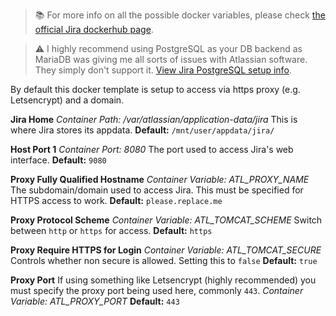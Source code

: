 > 📚 For more info on all the possible docker variables, please check [the official Jira dockerhub page](https://hub.docker.com/r/atlassian/jira-software).

> ⚠️ I highly recommend using PostgreSQL as your DB backend as MariaDB was giving me all sorts of issues with Atlassian software. They simply don't support it. [View Jira PostgreSQL setup info](https://confluence.atlassian.com/adminjiraserver/connecting-jira-applications-to-postgresql-938846851.html).

By default this docker template is setup to access via https proxy (e.g. Letsencrypt) and a domain.

**Jira Home**
*Container Path: /var/atlassian/application-data/jira*
This is where Jira stores its appdata.
**Default:** `/mnt/user/appdata/jira/`

**Host Port 1**
*Container Port: 8080*
The port used to access Jira's web interface.
**Default:** `9080`

**Proxy Fully Qualified Hostname**
*Container Variable: ATL_PROXY_NAME*
The subdomain/domain used to access Jira. This must be specified for HTTPS access to work.
**Default:** `please.replace.me`

**Proxy Protocol Scheme**
*Container Variable: ATL_TOMCAT_SCHEME*
Switch between `http` or `https` for access.
**Default:** `https`

**Proxy Require HTTPS for Login**
*Container Variable: ATL_TOMCAT_SECURE*
Controls whether non secure is allowed. Setting this to `false`
**Default:** `true`

**Proxy Port**
If using something like Letsencrypt (highly recommended) you must specify the proxy port being used here, commonly `443`.
*Container Variable: ATL_PROXY_PORT*
**Default:** `443`
